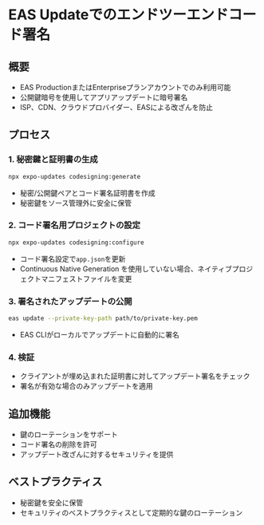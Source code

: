 # EAS Updateでのエンドツーエンドコード署名

## 概要

- EAS ProductionまたはEnterpriseプランアカウントでのみ利用可能
- 公開鍵暗号を使用してアプリアップデートに暗号署名
- ISP、CDN、クラウドプロバイダー、EASによる改ざんを防止

## プロセス

### 1. 秘密鍵と証明書の生成

```bash
npx expo-updates codesigning:generate
```

- 秘密/公開鍵ペアとコード署名証明書を作成
- 秘密鍵をソース管理外に安全に保管

### 2. コード署名用プロジェクトの設定

```bash
npx expo-updates codesigning:configure
```

- コード署名設定で`app.json`を更新
- Continuous Native Generation を使用していない場合、ネイティブプロジェクトマニフェストファイルを変更

### 3. 署名されたアップデートの公開

```bash
eas update --private-key-path path/to/private-key.pem
```

- EAS CLIがローカルでアップデートに自動的に署名

### 4. 検証

- クライアントが埋め込まれた証明書に対してアップデート署名をチェック
- 署名が有効な場合のみアップデートを適用

## 追加機能

- 鍵のローテーションをサポート
- コード署名の削除を許可
- アップデート改ざんに対するセキュリティを提供

## ベストプラクティス

- 秘密鍵を安全に保管
- セキュリティのベストプラクティスとして定期的な鍵のローテーション
